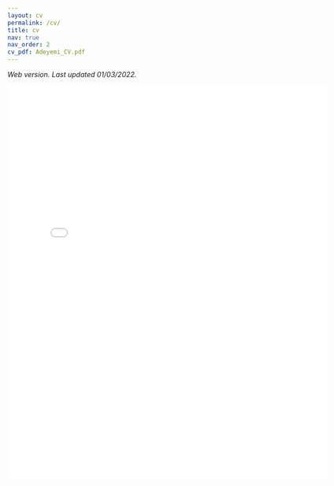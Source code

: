 ```yaml
---
layout: cv
permalink: /cv/
title: cv
nav: true
nav_order: 2
cv_pdf: Adeyemi_CV.pdf
---
```


*Web version. Last updated 01/03/2022.*
<!-- 
[View/Download CV](https://adeyemiadeoye.github.io/assets/pdf/Adeyemi_CV.pdf) -->

<embed src="{{ site.baseurl }}/files/Adeyemi_CV.pdf" width="650" height="800" type='application/pdf'>
